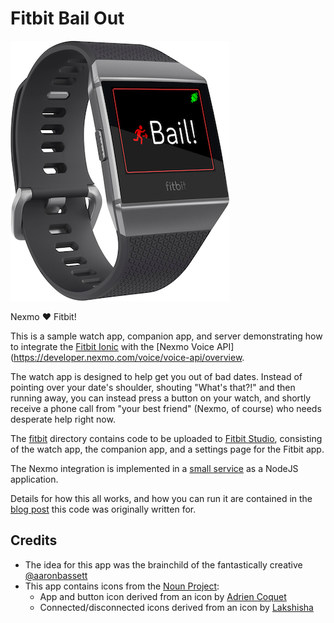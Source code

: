 # Fitbit Bail Out

![Bail Out on a watch](mock_up.png)

Nexmo :heart: Fitbit!

This is a sample watch app, companion app, and server demonstrating how to integrate the [Fitbit Ionic](https://www.fitbit.com/ie/ionic) with the [Nexmo Voice API](https://developer.nexmo.com/voice/voice-api/overview.

The watch app is designed to help get you out of bad dates. Instead of pointing over your date's shoulder, shouting "What's that?!" and then running away, you can instead press a button on your watch, and shortly receive a phone call from "your best friend" (Nexmo, of course) who needs desperate help right now.

The [fitbit](fitbit) directory contains code to be uploaded to [Fitbit Studio](https://studio.fitbit.com/), consisting of the watch app, the companion app, and a settings page for the Fitbit app.

The Nexmo integration is implemented in a [small service](server) as a NodeJS application.

Details for how this all works, and how you can run it are contained in the [blog post](https://www.nexmo.com/blog/2018/03/02/getting-bad-date-fitbit-nexmo-dr/ "Getting Out Of A Bad Date (With Fitbit & Nexmo)") this code was originally written for.

## Credits

* The idea for this app was the brainchild of the fantastically creative [@aaronbassett](https://twitter.com/aaronbassett)
* This app contains icons from the [Noun Project](https://thenounproject.com/):
  * App and button icon derived from an icon by [Adrien Coquet](https://thenounproject.com/coquet_adrien/)
  * Connected/disconnected icons derived from an icon by [Lakshisha](https://thenounproject.com/lakshishasri/)
